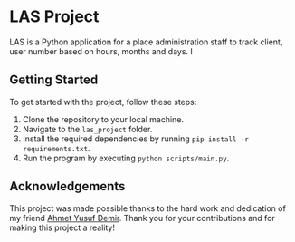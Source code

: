 # LAS Project
LAS is a Python application for a place administration staff to track client, user number based on hours, months and days. I
## Getting Started

To get started with the project, follow these steps:

1. Clone the repository to your local machine.
2. Navigate to the `las_project` folder.
3. Install the required dependencies by running `pip install -r requirements.txt`.
4. Run the program by executing `python scripts/main.py`.



## Acknowledgements

This project was made possible thanks to the hard work and dedication of my friend [Ahmet Yusuf Demir](https://github.com/ahmetdem). Thank you for your contributions and for making this project a reality!
